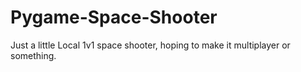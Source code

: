 # Pygame-Space-Shooter
Just a little Local 1v1 space shooter, hoping to make it multiplayer or something.
